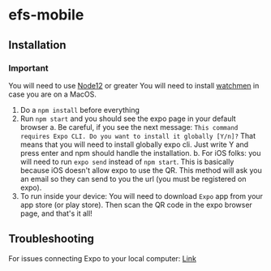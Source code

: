 # efs-mobile

## Installation

### Important
You will need to use [Node12](https://nodejs.org/es/download/) or greater
You will need to install [watchmen](https://facebook.github.io/watchman/docs/install.html) in case you are on a MacOS.

1. Do a `npm install` before everything
2. Run `npm start` and you should see the expo page in your default browser
    a. Be careful, if you see the next message:
    ```This command requires Expo CLI. Do you want to install it globally [Y/n]?```
    That means that you will need to install globally expo cli. Just write Y and press enter and npm should handle the installation.
    b. For iOS folks: you will need to run `expo send` instead of `npm start`. This is basically because iOS doesn't allow expo to use the QR. This method will ask you an email so they can send to you the url (you must be registered on expo).
3. To run inside your device: 
    You will need to download `Expo` app from your app store (or play store).
    Then scan the QR code in the expo browser page, and that's it all!


## Troubleshooting

For issues connecting Expo to your local computer: [Link](https://docs.expo.dev/guides/testing-on-devices/)
